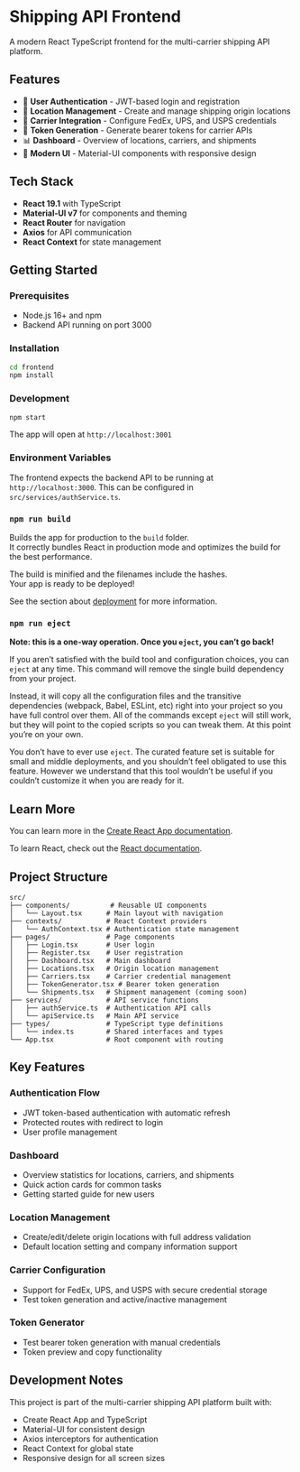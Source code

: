 # Shipping API Frontend

A modern React TypeScript frontend for the multi-carrier shipping API platform.

## Features

- 🔐 **User Authentication** - JWT-based login and registration
- 📍 **Location Management** - Create and manage shipping origin locations
- 🚚 **Carrier Integration** - Configure FedEx, UPS, and USPS credentials
- 🔑 **Token Generation** - Generate bearer tokens for carrier APIs
- 📊 **Dashboard** - Overview of locations, carriers, and shipments
- 🎨 **Modern UI** - Material-UI components with responsive design

## Tech Stack

- **React 19.1** with TypeScript
- **Material-UI v7** for components and theming
- **React Router** for navigation
- **Axios** for API communication
- **React Context** for state management

## Getting Started

### Prerequisites

- Node.js 16+ and npm
- Backend API running on port 3000

### Installation

```bash
cd frontend
npm install
```

### Development

```bash
npm start
```

The app will open at `http://localhost:3001`

### Environment Variables

The frontend expects the backend API to be running at `http://localhost:3000`. This can be configured in `src/services/authService.ts`.

### `npm run build`

Builds the app for production to the `build` folder.\
It correctly bundles React in production mode and optimizes the build for the best performance.

The build is minified and the filenames include the hashes.\
Your app is ready to be deployed!

See the section about [deployment](https://facebook.github.io/create-react-app/docs/deployment) for more information.

### `npm run eject`

**Note: this is a one-way operation. Once you `eject`, you can’t go back!**

If you aren’t satisfied with the build tool and configuration choices, you can `eject` at any time. This command will remove the single build dependency from your project.

Instead, it will copy all the configuration files and the transitive dependencies (webpack, Babel, ESLint, etc) right into your project so you have full control over them. All of the commands except `eject` will still work, but they will point to the copied scripts so you can tweak them. At this point you’re on your own.

You don’t have to ever use `eject`. The curated feature set is suitable for small and middle deployments, and you shouldn’t feel obligated to use this feature. However we understand that this tool wouldn’t be useful if you couldn’t customize it when you are ready for it.

## Learn More

You can learn more in the [Create React App documentation](https://facebook.github.io/create-react-app/docs/getting-started).

To learn React, check out the [React documentation](https://reactjs.org/).

## Project Structure

```
src/
├── components/          # Reusable UI components
│   └── Layout.tsx      # Main layout with navigation
├── contexts/           # React Context providers
│   └── AuthContext.tsx # Authentication state management
├── pages/              # Page components
│   ├── Login.tsx       # User login
│   ├── Register.tsx    # User registration
│   ├── Dashboard.tsx   # Main dashboard
│   ├── Locations.tsx   # Origin location management
│   ├── Carriers.tsx    # Carrier credential management
│   ├── TokenGenerator.tsx # Bearer token generation
│   └── Shipments.tsx   # Shipment management (coming soon)
├── services/           # API service functions
│   ├── authService.ts  # Authentication API calls
│   └── apiService.ts   # Main API service
├── types/              # TypeScript type definitions
│   └── index.ts        # Shared interfaces and types
└── App.tsx             # Root component with routing
```

## Key Features

### Authentication Flow
- JWT token-based authentication with automatic refresh
- Protected routes with redirect to login
- User profile management

### Dashboard
- Overview statistics for locations, carriers, and shipments
- Quick action cards for common tasks
- Getting started guide for new users

### Location Management
- Create/edit/delete origin locations with full address validation
- Default location setting and company information support

### Carrier Configuration
- Support for FedEx, UPS, and USPS with secure credential storage
- Test token generation and active/inactive management

### Token Generator
- Test bearer token generation with manual credentials
- Token preview and copy functionality

## Development Notes

This project is part of the multi-carrier shipping API platform built with:
- Create React App and TypeScript
- Material-UI for consistent design
- Axios interceptors for authentication
- React Context for global state
- Responsive design for all screen sizes
